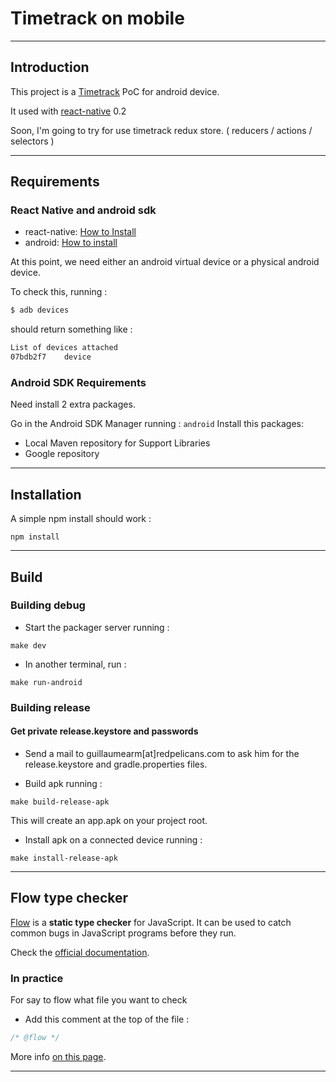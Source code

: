 # Timetrack on mobile

***********************
Introduction
------------------

This project is a [Timetrack](https://github.com/redpelicans/timetrack/) PoC for android device.

It used with [react-native](https://facebook.github.io/react-native/) 0.2

Soon, I'm going to try for use timetrack redux store. ( reducers / actions / selectors )


***********************
Requirements
------------------

### React Native and android sdk

- react-native: [How to Install](https://facebook.github.io/react-native/docs/getting-started.html)
- android: [How to install](https://facebook.github.io/react-native/docs/android-setup.html#content)

At this point, we need either an android virtual device or a physical android device.

To check this, running  :
```sh
$ adb devices
```
should return something like :

```sh
List of devices attached
07bdb2f7	device
```

### Android SDK Requirements
Need install 2 extra packages.

Go in the Android SDK Manager running : ``` android ```
Install this packages:
- Local Maven repository for Support Libraries
- Google repository

***********************
Installation
------------------
A simple npm install should work :
```
npm install
```

***********************
Build
------------------
### Building debug
- Start the packager server running :
```
make dev
```

- In another terminal, run :
```
make run-android
```

### Building release
#### Get private release.keystore and passwords
- Send a mail to guillaumearm[at]redpelicans.com to ask him for the release.keystore and gradle.properties files.

- Build apk running :
```
make build-release-apk
```
This will create an app.apk on your project root.

- Install apk on a connected device running :
```
make install-release-apk
```

***********************
Flow type checker
------------------
[Flow](http://flowtype.org/) is a **static type checker** for JavaScript. It can be used to catch common bugs in JavaScript programs before they run.

Check the [official documentation](http://flowtype.org/docs/).

### In practice
For say to flow what file you want to check
- Add this comment at the top of the file :
```javascript
/* @flow */
```

More info [on this page](http://flowtype.org/docs/existing.html).

***************************

